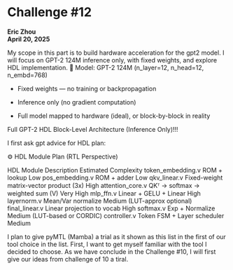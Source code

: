 # Challenge #12
**Eric Zhou**  
**April 20, 2025**

My scope in this part is to build  hardware acceleration for the gpt2 model.
I will focus on GPT-2 124M inference only, with fixed weights, and explore HDL implementation. 
🎯 Model: GPT-2 124M (n_layer=12, n_head=12, n_embd=768)
- Fixed weights — no training or backpropagation

- Inference only (no gradient computation)

- Full model mapped to hardware (ideal), or block-by-block in reality


Full GPT-2 HDL Block-Level Architecture (Inference Only)!!!

I first ask gpt advice for HDL plan:

⚙️ HDL Module Plan (RTL Perspective)

HDL Module	Description	Estimated Complexity
token_embedding.v	ROM + lookup	Low
pos_embedding.v	ROM + adder	Low
qkv_linear.v	Fixed-weight matrix-vector product (3x)	High
attention_core.v	QKᵀ → softmax → weighted sum (V)	Very High
mlp_ffn.v	Linear + GELU + Linear	High
layernorm.v	Mean/Var normalize	Medium (LUT-approx optional)
final_linear.v	Linear projection to vocab	High
softmax.v	Exp + Normalize	Medium (LUT-based or CORDIC)
controller.v	Token FSM + Layer scheduler	Medium


I plan to give pyMTL (Mamba) a trial as it shown as this list in the first of our tool choice in the list.
First, I want to get myself familiar with the tool I decided to choose. As we have conclude in the Challenge #10, I will first give our ideas from challenge of 10 a tiral. 